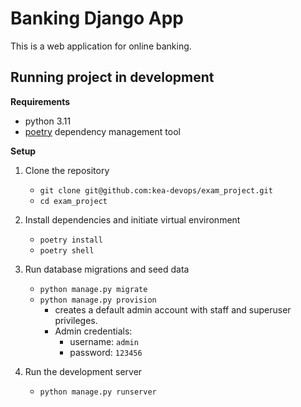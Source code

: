 # Banking Django App

This is a web application for online banking.

## Running project in development

**Requirements**
- python 3.11
- [poetry](https://python-poetry.org/docs/#installation) dependency management tool

**Setup**

1. Clone the repository
    - `git clone git@github.com:kea-devops/exam_project.git`
    - `cd exam_project`

2. Install dependencies and initiate virtual environment
    - `poetry install`
    - `poetry shell`

3. Run database migrations and seed data
    - `python manage.py migrate`
    - `python manage.py provision`
        - creates a default admin account with staff and superuser privileges. 
        - Admin credentials:
            - username: `admin`
            - password: `123456`

4. Run the development server
    - `python manage.py runserver` 
